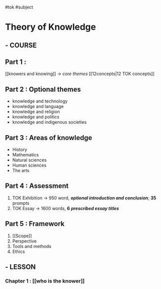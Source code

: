 #tok #subject
# Theory of Knowledge 
## - COURSE
## **Part 1 :** 
 [[knowers and knowing]] $\rightarrow$ *core themes* 
 [[12concepts|12 TOK concepts]]   

## **Part 2 :** Optional themes
- knowledge and technology
- knowledge and language
- knowledge and religion
- knowledge and politics
- knowledge and indigenous societies 
## **Part 3 :** Areas of knowledge
- History 
- Mathematics 
- Natural sciences 
- Human sciences
- The arts 
## **Part 4 :** Assessment
1. TOK Exhibition $\rightarrow$ 950 word, ***optional introduction and conclusion***; __35__ prompts
2. TOK Essay $\rightarrow$ 1600 words, __6__ ***prescribed essay titles*** 
## **Part 5 :** Framework 
1. [[Scope]]
2. Perspective
3. Tools and methods
4. Ethics

## - LESSON
### **Chapter 1 :** [[who is the knower]] 